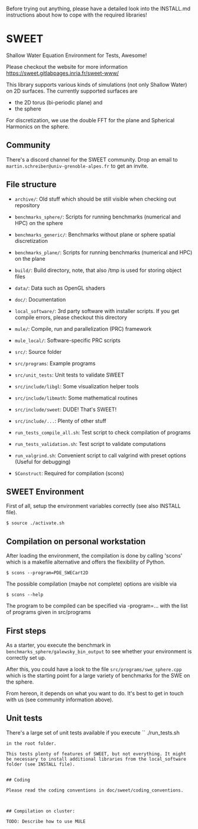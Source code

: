 Before trying out anything, please have a detailed look into the INSTALL.md instructions about how to cope with the required libraries!

# SWEET

Shallow Water Equation Environment for Tests, Awesome!

Please checkout the website for more information
https://sweet.gitlabpages.inria.fr/sweet-www/

This library supports various kinds of simulations (not only Shallow Water)
on 2D surfaces. The currently supported surfaces are

 * the 2D torus (bi-periodic plane) and
 * the sphere

For discretization, we use the double FFT for the plane and Spherical Harmonics
on the sphere.



## Community

There's a discord channel for the SWEET community.
Drop an email to `martin.schreiber@univ-grenoble-alpes.fr` to get an invite.


## File structure

 * `archive/`: Old stuff which should be still visible when checking out repository
 * `benchmarks_sphere/`:	Scripts for running benchmarks (numerical and HPC) on the sphere
 * `benchmarks_generic/`:	Benchmarks without plane or sphere spatial discretization
 * `benchmarks_plane/`:	Scripts for running benchmarks (numerical and HPC) on the plane
 * `build/`:		Build directory, note, that also /tmp is used for storing object files
 * `data/`:		Data such as OpenGL shaders
 * `doc/`:		Documentation
 * `local_software/`:	3rd party software with installer scripts.
			If you get compile errors, please checkout this directory
 * `mule/`:		Compile, run and parallelization (PRC) framework
 * `mule_local/`:	Software-specific PRC scripts
 * `src/`:		Source folder
 * `src/programs`:	Example programs
 * `src/unit_tests`:	Unit tests to validate SWEET
 * `src/include/libgl`:	Some visualization helper tools
 * `src/include/libmath`:	Some mathematical routines
 * `src/include/sweet`:	DUDE! That's SWEET!
 * `src/include/...`:		Plenty of other stuff

 * `run_tests_compile_all.sh`:	Test script to check compilation of programs
 * `run_tests_validation.sh`:		Test script to validate computations
 * `run_valgrind.sh`:		Convenient script to call valgrind with preset options (Useful for debugging)
 * `SConstruct`:	Required for compilation (scons)



## SWEET Environment

First of all, setup the environment variables correctly (see also INSTALL file).


```
$ source ./activate.sh
```

## Compilation on personal workstation

After loading the environment, the compilation is done by calling 'scons' which is a
makefile alternative and offers the flexibility of Python.

```
$ scons --program=PDE_SWECart2D
```

The possible compilation (maybe not complete) options are visible via

```
$ scons --help
```

The program to be compiled can be specified via -program=...
with the list of programs given in src/programs



## First steps


As a starter, you execute the benchmark in 
`benchmarks_sphere/galewsky_bin_output` to see whether your environment is correctly set up.

After this, you could have a look to the file `src/programs/swe_sphere.cpp` which is the starting point for a large variety of benchmarks for the SWE on the sphere.

From hereon, it depends on what you want to do. It's best to get in touch with us (see community information above).


## Unit tests

There's a large set of unit tests available if you execute
``
./run_tests.sh
```
in the root folder.

This tests plenty of features of SWEET, but not everything. It might be necessary to install additional libraries from the local_software folder (see INSTALL file).


## Coding

Please read the coding conventions in doc/sweet/coding_conventions.



## Compilation on cluster:

TODO: Describe how to use MULE
